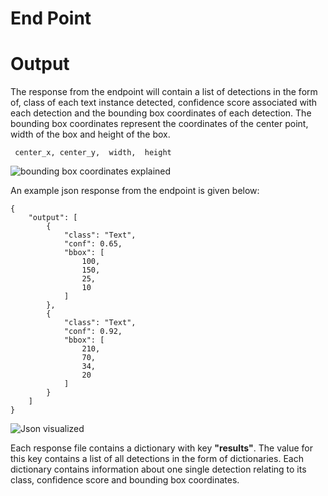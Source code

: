 # End Point
# Output
The response from the endpoint will contain a list of detections in the form of, class of each text instance detected, confidence score associated with each detection and the bounding box coordinates of each detection. The bounding box coordinates represent the coordinates of the center point, width of the box and height of the box.

`
center_x,
center_y, 
width, 
height`

![bounding box coordinates explained](https://libhub-readme.s3.us-west-2.amazonaws.com/vision/object-detection.png)

An example json response from the endpoint is given below:
```
{
    "output": [
        {
            "class": "Text",
            "conf": 0.65,
            "bbox": [
                100,
                150,
                25,
                10
            ]
        },
        {
            "class": "Text",
            "conf": 0.92,
            "bbox": [
                210,
                70,
                34,
                20
            ]
        }
    ]
}
```
![Json visualized](https://libhub-readme.s3.us-west-2.amazonaws.com/vision/text-output.png)

Each response file contains a dictionary with key **"results"**.
The value for this key contains a list of all detections in the form of dictionaries. Each dictionary contains information about one single detection relating to its class, confidence score and bounding box coordinates.